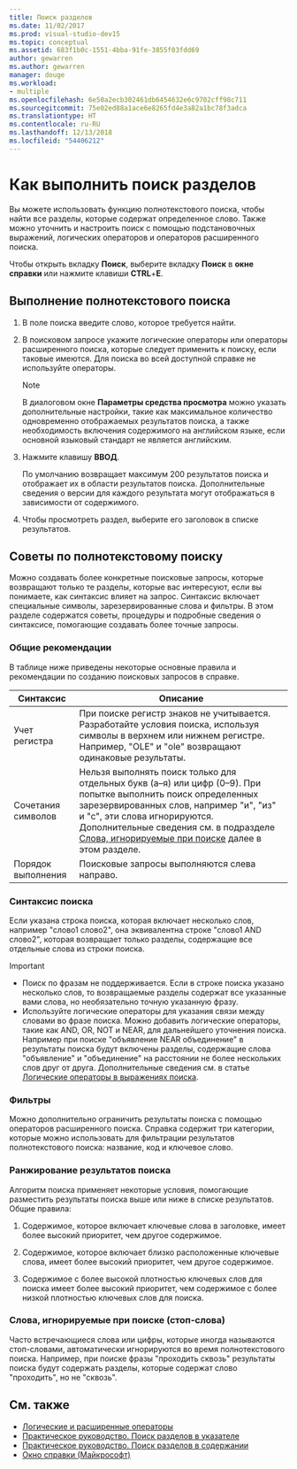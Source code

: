 ```yaml
---
title: Поиск разделов
ms.date: 11/02/2017
ms.prod: visual-studio-dev15
ms.topic: conceptual
ms.assetid: 683f1b0c-1551-4bba-91fe-3855f03fdd69
author: gewarren
ms.author: gewarren
manager: douge
ms.workload:
- multiple
ms.openlocfilehash: 6e50a2ecb302461db6454632e6c9702cff98c711
ms.sourcegitcommit: 75e02ed88a1ace6e8265fd4e3a82a1bc78f3adca
ms.translationtype: HT
ms.contentlocale: ru-RU
ms.lasthandoff: 12/13/2018
ms.locfileid: "54406212"
---
```

# <a name="how-to-search-for-topics"></a>Как выполнить поиск разделов

Вы можете использовать функцию полнотекстового поиска, чтобы найти все разделы, которые содержат определенное слово. Также можно уточнить и настроить поиск с помощью подстановочных выражений, логических операторов и операторов расширенного поиска.

Чтобы открыть вкладку **Поиск**, выберите вкладку **Поиск** в **окне справки** или нажмите клавиши **CTRL**+**E**.

## <a name="to-perform-a-full-text-search"></a>Выполнение полнотекстового поиска

1.  В поле поиска введите слово, которое требуется найти.

2.  В поисковом запросе укажите логические операторы или операторы расширенного поиска, которые следует применить к поиску, если таковые имеются. Для поиска во всей доступной справке не используйте операторы.

    > [!NOTE]
    > В диалоговом окне **Параметры средства просмотра** можно указать дополнительные настройки, такие как максимальное количество одновременно отображаемых результатов поиска, а также необходимость включения содержимого на английском языке, если основной языковый стандарт не является английским.

3.  Нажмите клавишу **ВВОД**.

     По умолчанию возвращает максимум 200 результатов поиска и отображает их в области результатов поиска. Дополнительные сведения о версии для каждого результата могут отображаться в зависимости от содержимого.

4.  Чтобы просмотреть раздел, выберите его заголовок в списке результатов.

## <a name="full-text-search-tips"></a>Советы по полнотекстовому поиску

Можно создавать более конкретные поисковые запросы, которые возвращают только те разделы, которые вас интересуют, если вы понимаете, как синтаксис влияет на запрос. Синтаксис включает специальные символы, зарезервированные слова и фильтры. В этом разделе содержатся советы, процедуры и подробные сведения о синтаксисе, помогающие создавать более точные запросы.

### <a name="general-guidelines"></a>Общие рекомендации

В таблице ниже приведены некоторые основные правила и рекомендации по созданию поисковых запросов в справке.

|Синтаксис|Описание|
|------------|-----------------|
|Учет регистра|При поиске регистр знаков не учитывается. Разработайте условия поиска, используя символы в верхнем или нижнем регистре. Например, "OLE" и "ole" возвращают одинаковые результаты.|
|Сочетания символов|Нельзя выполнять поиск только для отдельных букв (а–я) или цифр (0–9). При попытке выполнить поиск определенных зарезервированных слов, например "и", "из" и "с", эти слова игнорируются. Дополнительные сведения см. в подразделе [Слова, игнорируемые при поиске](#stopwords) далее в этом разделе.|
|Порядок выполнения|Поисковые запросы выполняются слева направо.|

### <a name="search-syntax"></a>Синтаксис поиска

Если указана строка поиска, которая включает несколько слов, например "слово1 слово2", она эквивалентна строке "слово1 AND слово2", которая возвращает только разделы, содержащие все отдельные слова из строки поиска.

> [!IMPORTANT]
> - Поиск по фразам не поддерживается. Если в строке поиска указано несколько слов, то возвращаемые разделы содержат все указанные вами слова, но необязательно точную указанную фразу.
> - Используйте логические операторы для указания связи между словами во фразе поиска. Можно добавить логические операторы, такие как AND, OR, NOT и NEAR, для дальнейшего уточнения поиска. Например при поиске "объявление NEAR объединение" в результаты поиска будут включены разделы, содержащие слова "объявление" и "объединение" на расстоянии не более нескольких слов друг от друга. Дополнительные сведения см. в статье [Логические операторы в выражениях поиска](../help-viewer/logical-operators-search-expressions.md).

### <a name="filters"></a>Фильтры

Можно дополнительно ограничить результаты поиска с помощью операторов расширенного поиска. Справка содержит три категории, которые можно использовать для фильтрации результатов полнотекстового поиска: название, код и ключевое слово.

### <a name="ranking-of-search-results"></a>Ранжирование результатов поиска

Алгоритм поиска применяет некоторые условия, помогающие разместить результаты поиска выше или ниже в списке результатов. Общие правила:

1.  Содержимое, которое включает ключевые слова в заголовке, имеет более высокий приоритет, чем другое содержимое.

2.  Содержимое, которое включает близко расположенные ключевые слова, имеет более высокий приоритет, чем другое содержимое.

3.  Содержимое с более высокой плотностью ключевых слов для поиска имеет более высокий приоритет, чем содержимое с более низкой плотностью ключевых слов для поиска.

### <a name="stopwords"> Слова, игнорируемые при поиске (стоп-слова) </a>

Часто встречающиеся слова или цифры, которые иногда называются стоп-словами, автоматически игнорируются во время полнотекстового поиска. Например, при поиске фразы "проходить сквозь" результаты поиска будут содержать разделы, которые содержат слово "проходить", но не "сквозь".

## <a name="see-also"></a>См. также

- [Логические и расширенные операторы](../help-viewer/logical-operators-search-expressions.md)
- [Практическое руководство. Поиск разделов в указателе](../help-viewer/find-topics-index.md)
- [Практическое руководство. Поиск разделов в содержании](../help-viewer/find-topics-toc.md)
- [Окно справки (Майкрософт)](../help-viewer/overview.md)